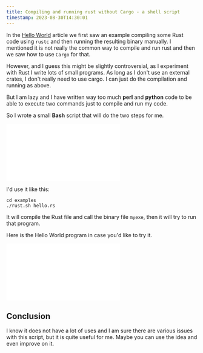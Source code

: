 ```yaml
---
title: Compiling and running rust without Cargo - a shell script
timestamp: 2023-08-30T14:30:01
---
```


In the [Hello World](/hello-world) article we first saw an example compiling some Rust code using `rustc` and then running the resulting binary manually.
I mentioned it is not really the common way to compile and run rust and then we saw how to use `Cargo` for that.

However, and I guess this might be slightly controversial, as I experiment with Rust I write lots of small programs. As long as I don't use an external crates, I don't really need to use cargo. I can just do the compilation and running as above.

But I am lazy and I have written way too much **perl** and **python** code to be able to execute two commands just to compile and run my code.

So I wrote a small **Bash** script that will do the two steps for me.

![](examples/rust.sh)

I'd use it like this:

```
cd examples
./rust.sh hello.rs
```

It will compile the Rust file and call the binary file `myexe`, then it will try to run that program.

Here is the Hello World program in case you'd like to try it.

![](examples/hello.rs)

## Conclusion

I know it does not have a lot of uses and I am sure there are various issues with this script, but it is quite useful for me.
Maybe you can use the idea and even improve on it.

